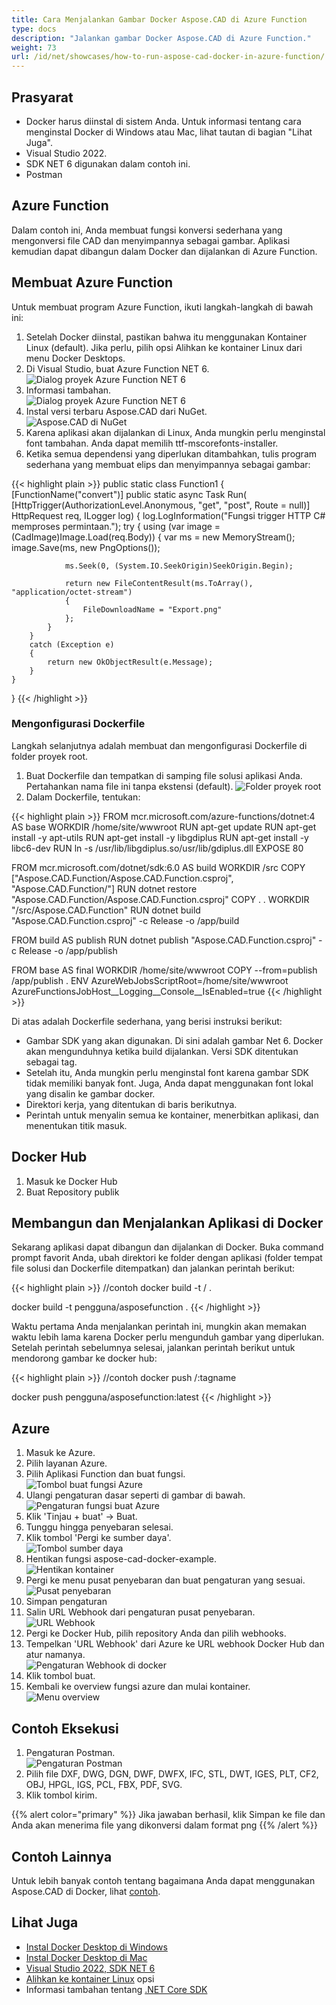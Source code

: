 ```yaml
---
title: Cara Menjalankan Gambar Docker Aspose.CAD di Azure Function
type: docs
description: "Jalankan gambar Docker Aspose.CAD di Azure Function."
weight: 73
url: /id/net/showcases/how-to-run-aspose-cad-docker-in-azure-function/
---
```


## Prasyarat
- Docker harus diinstal di sistem Anda. Untuk informasi tentang cara menginstal Docker di Windows atau Mac, lihat tautan di bagian "Lihat Juga".
- Visual Studio 2022.
- SDK NET 6 digunakan dalam contoh ini.
- Postman

## Azure Function

Dalam contoh ini, Anda membuat fungsi konversi sederhana yang mengonversi file CAD dan menyimpannya sebagai gambar. Aplikasi kemudian dapat dibangun dalam Docker dan dijalankan di Azure Function.

## Membuat Azure Function

Untuk membuat program Azure Function, ikuti langkah-langkah di bawah ini:
1. Setelah Docker diinstal, pastikan bahwa itu menggunakan Kontainer Linux (default). Jika perlu, pilih opsi Alihkan ke kontainer Linux dari menu Docker Desktops.
1. Di Visual Studio, buat Azure Function NET 6.<br>
![Dialog proyek Azure Function NET 6](/cad/_assets/showcases/azure/Create-project.png)<br>
1. Informasi tambahan.<br>
![Dialog proyek Azure Function NET 6](/cad/_assets/showcases/azure/Additional-information.png)<br>
1. Instal versi terbaru Aspose.CAD dari NuGet.<br>
![Aspose.CAD di NuGet](/cad/_assets/showcases/azure/NuGet.png)<br>
1. Karena aplikasi akan dijalankan di Linux, Anda mungkin perlu menginstal font tambahan. Anda dapat memilih ttf-mscorefonts-installer.
1. Ketika semua dependensi yang diperlukan ditambahkan, tulis program sederhana yang membuat elips dan menyimpannya sebagai gambar:<br>

{{< highlight plain >}}
public static class Function1
{
    [FunctionName("convert")]
    public static async Task<IActionResult> Run(
        [HttpTrigger(AuthorizationLevel.Anonymous, "get", "post", Route = null)] HttpRequest req,
        ILogger log)
    {
        log.LogInformation("Fungsi trigger HTTP C# memproses permintaan.");
        try
        {
            using (var image = (CadImage)Image.Load(req.Body))
            {
                var ms = new MemoryStream();
                image.Save(ms, new PngOptions());

                ms.Seek(0, (System.IO.SeekOrigin)SeekOrigin.Begin);

                return new FileContentResult(ms.ToArray(), "application/octet-stream")
                {
                    FileDownloadName = "Export.png"
                };
            }
        }
        catch (Exception e)
        {
            return new OkObjectResult(e.Message);
        }
    }
}
{{< /highlight >}}

### Mengonfigurasi Dockerfile

Langkah selanjutnya adalah membuat dan mengonfigurasi Dockerfile di folder proyek root.

1. Buat Dockerfile dan tempatkan di samping file solusi aplikasi Anda. Pertahankan nama file ini tanpa ekstensi (default).
![Folder proyek root](/cad/_assets/showcases/azure/root-folder.png)<br>
1. Dalam Dockerfile, tentukan:

{{< highlight plain >}}
FROM mcr.microsoft.com/azure-functions/dotnet:4 AS base
WORKDIR /home/site/wwwroot
RUN apt-get update
RUN apt-get install -y apt-utils
RUN apt-get install -y libgdiplus
RUN apt-get install -y libc6-dev 
RUN ln -s /usr/lib/libgdiplus.so/usr/lib/gdiplus.dll
EXPOSE 80

FROM mcr.microsoft.com/dotnet/sdk:6.0 AS build
WORKDIR /src
COPY ["Aspose.CAD.Function/Aspose.CAD.Function.csproj", "Aspose.CAD.Function/"]
RUN dotnet restore "Aspose.CAD.Function/Aspose.CAD.Function.csproj"
COPY . .
WORKDIR "/src/Aspose.CAD.Function"
RUN dotnet build "Aspose.CAD.Function.csproj" -c Release -o /app/build

FROM build AS publish
RUN dotnet publish "Aspose.CAD.Function.csproj" -c Release -o /app/publish

FROM base AS final
WORKDIR /home/site/wwwroot
COPY --from=publish /app/publish .
ENV AzureWebJobsScriptRoot=/home/site/wwwroot \
    AzureFunctionsJobHost__Logging__Console__IsEnabled=true
{{< /highlight >}}

Di atas adalah Dockerfile sederhana, yang berisi instruksi berikut:

- Gambar SDK yang akan digunakan. Di sini adalah gambar Net 6. Docker akan mengunduhnya ketika build dijalankan. Versi SDK ditentukan sebagai tag.
- Setelah itu, Anda mungkin perlu menginstal font karena gambar SDK tidak memiliki banyak font. Juga, Anda dapat menggunakan font lokal yang disalin ke gambar docker.
- Direktori kerja, yang ditentukan di baris berikutnya.
- Perintah untuk menyalin semua ke kontainer, menerbitkan aplikasi, dan menentukan titik masuk.

## Docker Hub
1. Masuk ke Docker Hub
1. Buat Repository publik

## Membangun dan Menjalankan Aplikasi di Docker

Sekarang aplikasi dapat dibangun dan dijalankan di Docker. Buka command prompt favorit Anda, ubah direktori ke folder dengan aplikasi (folder tempat file solusi dan Dockerfile ditempatkan) dan jalankan perintah berikut:

{{< highlight plain >}}
//contoh
docker build -t <nama pengguna>/<nama repository> .

docker build -t pengguna/asposefunction .
{{< /highlight >}}

Waktu pertama Anda menjalankan perintah ini, mungkin akan memakan waktu lebih lama karena Docker perlu mengunduh gambar yang diperlukan. Setelah perintah sebelumnya selesai, jalankan perintah berikut untuk mendorong gambar ke docker hub:

{{< highlight plain >}}
//contoh
docker push <nama pengguna>/<nama repository>:tagname

docker push pengguna/asposefunction:latest
{{< /highlight >}}

## Azure

1. Masuk ke Azure.
1. Pilih layanan Azure.
1. Pilih Aplikasi Function dan buat fungsi.<br>
![Tombol buat fungsi Azure](/cad/_assets/showcases/azure/create-function.png)<br>
1. Ulangi pengaturan dasar seperti di gambar di bawah.<br>
![Pengaturan fungsi buat Azure](/cad/_assets/showcases/azure/create-function-setting.png)<br>
1. Klik 'Tinjau + buat' -> Buat.
1. Tunggu hingga penyebaran selesai.
1. Klik tombol 'Pergi ke sumber daya'.<br>
![Tombol sumber daya](/cad/_assets/showcases/azure/go-to-resource.png)<br>
1. Hentikan fungsi aspose-cad-docker-example.<br>
![Hentikan kontainer](/cad/_assets/showcases/azure/stop-container.png)<br>
1. Pergi ke menu pusat penyebaran dan buat pengaturan yang sesuai.<br>
![Pusat penyebaran](/cad/_assets/showcases/azure/deployment-center.png)<br>
1. Simpan pengaturan
1. Salin URL Webhook dari pengaturan pusat penyebaran.<br>
![URL Webhook](/cad/_assets/showcases/azure/webhook-url.png)<br>
1. Pergi ke Docker Hub, pilih repository Anda dan pilih webhooks.
1. Tempelkan 'URL Webhook' dari Azure ke URL webhook Docker Hub dan atur namanya.<br>
![Pengaturan Webhook di docker](/cad/_assets/showcases/azure/webhook.png)<br>
1. Klik tombol buat.
1. Kembali ke overview fungsi azure dan mulai kontainer.<br>
![Menu overview](/cad/_assets/showcases/azure/overview.png)<br>

## Contoh Eksekusi

1. Pengaturan Postman.<br>
![Pengaturan Postman](/cad/_assets/showcases/azure/postman-settings.png)<br>
1. Pilih file DXF, DWG, DGN, DWF, DWFX, IFC, STL, DWT, IGES, PLT, CF2, OBJ, HPGL, IGS, PCL, FBX, PDF, SVG.
1. Klik tombol kirim.

{{% alert color="primary" %}} 
Jika jawaban berhasil, klik Simpan ke file dan Anda akan menerima file yang dikonversi dalam format png
{{% /alert %}}

## Contoh Lainnya

Untuk lebih banyak contoh tentang bagaimana Anda dapat menggunakan Aspose.CAD di Docker, lihat [contoh](https://github.com/aspose-cad/Aspose.CAD-Documentation).


## Lihat Juga

- [Instal Docker Desktop di Windows](https://docs.docker.com/docker-for-windows/install/)
- [Instal Docker Desktop di Mac](https://docs.docker.com/docker-for-mac/install/)
- [Visual Studio 2022, SDK NET 6](https://docs.microsoft.com/en-us/dotnet/core/install/windows?tabs=net60#dependencies)
- [Alihkan ke kontainer Linux](https://docs.docker.com/docker-for-windows/#switch-between-windows-and-linux-containers) opsi
- Informasi tambahan tentang [.NET Core SDK](https://hub.docker.com/_/microsoft-dotnet-sdk)
